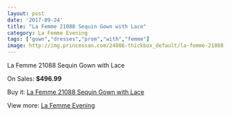 ```yaml
---
layout: post
date: '2017-09-24'
title: "La Femme 21088 Sequin Gown with Lace"
category: La Femme Evening
tags: ["gown","dresses","prom","with","femme"]
image: http://img.princessan.com/24806-thickbox_default/la-femme-21088-sequin-gown-with-lace.jpg
---
```

La Femme 21088 Sequin Gown with Lace

On Sales: **$496.99**
<a href="https://www.princessan.com/en/la-femme-evening/11362-la-femme-21088-sequin-gown-with-lace.html"><amp-img layout="responsive" width="600" height="600" src="//img.princessan.com/24806-thickbox_default/la-femme-21088-sequin-gown-with-lace.jpg" alt="La Femme 21088 Sequin Gown with Lace 0" /></a>
<a href="https://www.princessan.com/en/la-femme-evening/11362-la-femme-21088-sequin-gown-with-lace.html"><amp-img layout="responsive" width="600" height="600" src="//img.princessan.com/24807-thickbox_default/la-femme-21088-sequin-gown-with-lace.jpg" alt="La Femme 21088 Sequin Gown with Lace 1" /></a>

Buy it: [La Femme 21088 Sequin Gown with Lace](https://www.princessan.com/en/la-femme-evening/11362-la-femme-21088-sequin-gown-with-lace.html "La Femme 21088 Sequin Gown with Lace")

View more: [La Femme Evening](https://www.princessan.com/en/29-la-femme-evening "La Femme Evening")